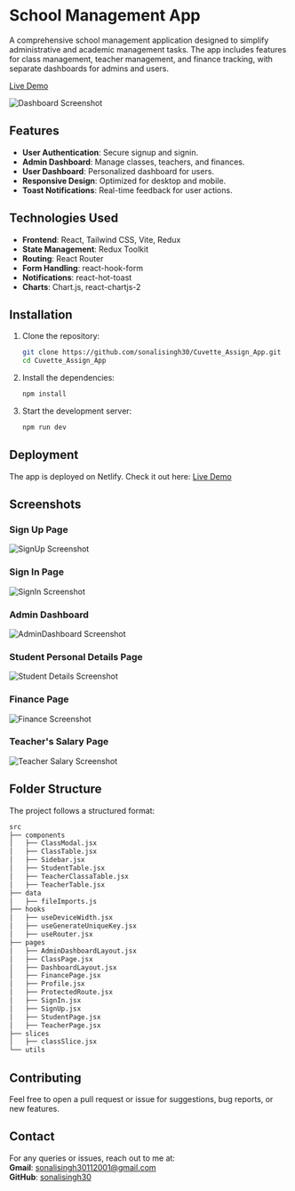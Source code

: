 
# School Management App

A comprehensive school management application designed to simplify administrative and academic management tasks. The app includes features for class management, teacher management, and finance tracking, with separate dashboards for admins and users.

[Live Demo](https://edutrack-sonali-singh.netlify.app)

![Dashboard Screenshot](./Screenshort/Admin_page.png)

## Features
- **User Authentication**: Secure signup and signin.
- **Admin Dashboard**: Manage classes, teachers, and finances.
- **User Dashboard**: Personalized dashboard for users.
- **Responsive Design**: Optimized for desktop and mobile.
- **Toast Notifications**: Real-time feedback for user actions.
  
## Technologies Used
- **Frontend**: React, Tailwind CSS, Vite, Redux
- **State Management**: Redux Toolkit
- **Routing**: React Router
- **Form Handling**: react-hook-form
- **Notifications**: react-hot-toast
- **Charts**: Chart.js, react-chartjs-2

## Installation

1. Clone the repository:
   ```bash
   git clone https://github.com/sonalisingh30/Cuvette_Assign_App.git
   cd Cuvette_Assign_App
   ```

2. Install the dependencies:
   ```bash
   npm install
   ```

3. Start the development server:
   ```bash
   npm run dev
   ```

## Deployment

The app is deployed on Netlify. Check it out here: [Live Demo](https://edutrack-sonali-singh.netlify.app)

## Screenshots

### Sign Up Page
![SignUp Screenshot](./Screenshort/Signup_page.png)

### Sign In Page
![SignIn Screenshot](./Screenshort/SignIn_page.png)

### Admin Dashboard
![AdminDashboard Screenshot](./Screenshort/Admin_page.png)

### Student Personal Details Page
![Student Details Screenshot](./Screenshort/Student_personal_Details_page.png)

### Finance Page
![Finance Screenshot](./Screenshort/Finance_page.png)

### Teacher's Salary Page
![Teacher Salary Screenshot](./Screenshort/Teacher's_Salary_page.png)

## Folder Structure
The project follows a structured format:

```bash
src
├── components
│   ├── ClassModal.jsx
│   ├── ClassTable.jsx
│   ├── Sidebar.jsx
│   ├── StudentTable.jsx
│   ├── TeacherClassaTable.jsx
│   ├── TeacherTable.jsx
├── data
│   ├── fileImports.js
├── hooks
│   ├── useDeviceWidth.jsx
│   ├── useGenerateUniqueKey.jsx
│   ├── useRouter.jsx
├── pages
│   ├── AdminDashboardLayout.jsx
│   ├── ClassPage.jsx
│   ├── DashboardLayout.jsx
│   ├── FinancePage.jsx
│   ├── Profile.jsx
│   ├── ProtectedRoute.jsx
│   ├── SignIn.jsx
│   ├── SignUp.jsx
│   ├── StudentPage.jsx
│   ├── TeacherPage.jsx
├── slices
│   ├── classSlice.jsx
└── utils
```

## Contributing

Feel free to open a pull request or issue for suggestions, bug reports, or new features.

## Contact

For any queries or issues, reach out to me at:  
**Gmail**: sonalisingh30112001@gmail.com  
**GitHub**: [sonalisingh30](https://github.com/sonalisingh30)
